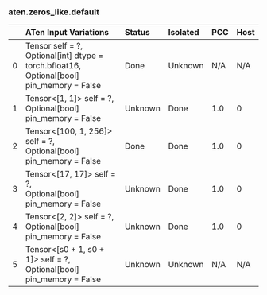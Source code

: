 ### aten.zeros_like.default
|    | ATen Input Variations                                                                          | Status   | Isolated   | PCC   | Host   |
|---:|:-----------------------------------------------------------------------------------------------|:---------|:-----------|:------|:-------|
|  0 | Tensor self = ?,<br>Optional[int] dtype = torch.bfloat16,<br>Optional[bool] pin_memory = False | Done     | Unknown    | N/A   | N/A    |
|  1 | Tensor<[1, 1]> self = ?,<br>Optional[bool] pin_memory = False                                  | Unknown  | Done       | 1.0   | 0      |
|  2 | Tensor<[100, 1, 256]> self = ?,<br>Optional[bool] pin_memory = False                           | Done     | Done       | 1.0   | 0      |
|  3 | Tensor<[17, 17]> self = ?,<br>Optional[bool] pin_memory = False                                | Unknown  | Done       | 1.0   | 0      |
|  4 | Tensor<[2, 2]> self = ?,<br>Optional[bool] pin_memory = False                                  | Unknown  | Done       | 1.0   | 0      |
|  5 | Tensor<[s0 + 1, s0 + 1]> self = ?,<br>Optional[bool] pin_memory = False                        | Unknown  | Unknown    | N/A   | N/A    |

